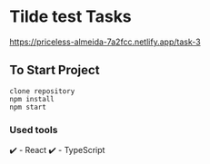 # Tilde test Tasks

https://priceless-almeida-7a2fcc.netlify.app/task-3

## To Start Project
```
clone repository
npm install
npm start
```

### Used tools
✔️ - React
✔️ - TypeScript
